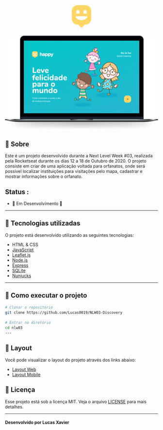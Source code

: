 <h1 align="center">
    <img alt="Happy" title="Happy" src="./public/images/logo-icon.png" />
</h1>

 <img src="/public/images/capa.png"/>

## 📔 Sobre

Este é um projeto desenvolvido durante a Next Level Week #03, realizada pela Rocketseat durante os dias 12 a 18 de Outubro de 2020.
O projeto consiste em criar de uma aplicação voltada para orfanatos, onde será possível localizar instituições para visitações pelo mapa, cadastrar e mostrar informações sobre o orfanato.

## Status :

- 🚧 Em Desenvolvimento 🚧

---

## 🚀 Tecnologias utilizadas

O projeto está desenvolvido utilizando as seguintes tecnologias:

- HTML & CSS
- [JavaScript](https://developer.mozilla.org/pt-BR/docs/Web/JavaScript)
- [Leaflet.js](https://leafletjs.com/)
- [Node.js](https://nodejs.org/en/)
- [Express](https://expressjs.com/pt-br/)
- [SQLite](https://www.sqlite.org/index.html)
- [Nunjucks](https://mozilla.github.io/nunjucks/)

---

## 🔑 Como executar o projeto

```bash
# Clonar o repositório
git clone https://github.com/Lucas0019/NLW03-Discovery

# Entrar no diretório
cd nlw03
---

```

## 🎴 Layout

Você pode visualizar o layout do projeto através dos links abaixo:

- [Layout Web](https://www.figma.com/file/mDEbnoojksG4w8sOxmudh3/Happy-Web?node-id=0%3A1)
- [Layout Mobile](https://www.figma.com/file/X27FfVxAgy9f5IFa7ONlph/Happy-Mobile?node-id=0%3A1)

## 📝 Licença

Esse projeto está sob a licença MIT. Veja o arquivo [LICENSE](LICENSE.md) para mais detalhes.

---

#### Desenvolvido por Lucas Xavier
